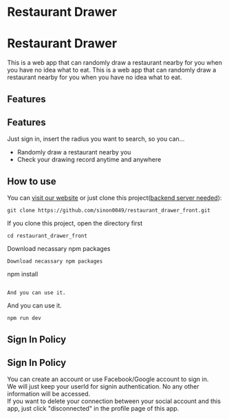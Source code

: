# Restaurant Drawer
# Restaurant Drawer

This is a web app that can randomly draw a restaurant nearby for you when you have no idea what to eat.
This is a web app that can randomly draw a restaurant nearby for you when you have no idea what to eat.

## Features
## Features

Just sign in, insert the radius you want to search, so you can...  
  + Randomly draw a restaurant nearby you
  + Check your drawing record anytime and anywhere
  
## How to use

You can [visit our website](https://todorest-715325.firebaseapp.com/) or just clone this project([backend server needed](https://github.com/sinon0049/restaurant_drawer_back)):  
```
git clone https://github.com/sinon0049/restaurant_drawer_front.git
```

If you clone this project, open the directory first
```
cd restaurant_drawer_front
```

Download necassary npm packages
```
Download necassary npm packages
```
npm install
```

And you can use it.
```
And you can use it.
```
npm run dev
```

## Sign In Policy
## Sign In Policy

You can create an account or use Facebook/Google account to sign in.  
We will just keep your userId for signin authentication. No any other information will be accessed.  
If you want to delete your connection between your social account and this app, just click "disconnected" in the profile page of this app.
